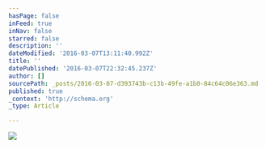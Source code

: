 ```yaml
---
hasPage: false
inFeed: true
inNav: false
starred: false
description: ''
dateModified: '2016-03-07T13:11:40.992Z'
title: ''
datePublished: '2016-03-07T22:32:45.237Z'
author: []
sourcePath: _posts/2016-03-07-d393743b-c13b-49fe-a1b0-84c64c06e363.md
published: true
_context: 'http://schema.org'
_type: Article

---
```

![](https://the-grid-user-content.s3-us-west-2.amazonaws.com/ec1cf5e0-ce9d-4140-9e45-a30f799149a7.jpg)